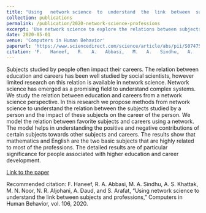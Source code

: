 ```yaml
---
title: "Using   network science  to  understand  the  link  between  subjects  and  professions"
collection: publications
permalink: /publication/2020-network-science-professions
excerpt: 'Use network science to explore the relations between subjects and professions.'
date: 2020-05-01
venue: 'Computers in Human Behavior'
paperurl: 'https://www.sciencedirect.com/science/article/abs/pii/S0747563219304479'
citation: 'F.   Haneef,   R.   A.   Abbasi,   M.   A.   Sindhu,   A.   S.   Khattak,   M.   N.   Noor,   N.   R.   Aljohani,   A.   Daud,   and   S.   Arafat,   “Using   network science  to  understand  the  link  between  subjects  and  professions,” Computers   in   Human   Behavior,   vol. 106, 2020.'
---
```

Subjects studied by people often impact their careers. The relation between education and careers has been well studied by social scientists, however limited research on this relation is available in network science. Network science has emerged as a promising field to understand complex systems. We study the relation between education and careers from a network science perspective. In this research we propose methods from network science to understand the relation between the subjects studied by a person and the impact of these subjects on the career of the person. We model the relation between favorite subjects and careers using a network. The model helps in understanding the positive and negative contributions of certain subjects towards other subjects and careers. The results show that mathematics and English are the two basic subjects that are highly related to most of the professions. The detailed results are of particular significance for people associated with higher education and career development.

[Link to the paper](https://www.sciencedirect.com/science/article/abs/pii/S0747563219304479)

Recommended citation: F.   Haneef,   R.   A.   Abbasi,   M.   A.   Sindhu,   A.   S.   Khattak,   M.   N.   Noor,   N.   R.   Aljohani,   A.   Daud,   and   S.   Arafat,   “Using   network science  to  understand  the  link  between  subjects  and  professions,” Computers   in   Human   Behavior,   vol. 106, 2020.